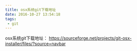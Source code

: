 ```yaml
---
title: osx系统git下载地址
date: 2016-10-27 13:54:18
tags:
 - git
---
```

osx系统git下载地址：
https://sourceforge.net/projects/git-osx-installer/files/?source=navbar